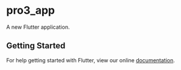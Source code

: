 # pro3_app

A new Flutter application.

## Getting Started

For help getting started with Flutter, view our online
[documentation](https://flutter.io/).
